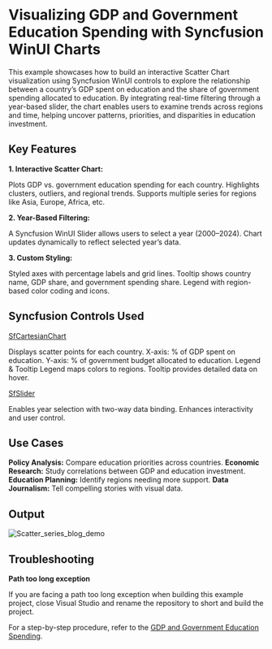 # Visualizing GDP and Government Education Spending with Syncfusion WinUI Charts

This example showcases how to build an interactive Scatter Chart visualization using Syncfusion WinUI controls to explore the relationship between a country’s GDP spent on education and the share of government spending allocated to education.
By integrating real-time filtering through a year-based slider, the chart enables users to examine trends across regions and time, helping uncover patterns, priorities, and disparities in education investment.

## Key Features

**1. Interactive Scatter Chart:**

Plots GDP vs. government education spending for each country.
Highlights clusters, outliers, and regional trends.
Supports multiple series for regions like Asia, Europe, Africa, etc.

**2. Year-Based Filtering:**

A Syncfusion WinUI Slider allows users to select a year (2000–2024).
Chart updates dynamically to reflect selected year’s data.

**3. Custom Styling:**

Styled axes with percentage labels and grid lines.
Tooltip shows country name, GDP share, and government spending share.
Legend with region-based color coding and icons.

## Syncfusion Controls Used

[SfCartesianChart](https://help.syncfusion.com/winui/cartesian-charts/getting-started)

Displays scatter points for each country.
X-axis: % of GDP spent on education.
Y-axis: % of government budget allocated to education.
Legend & Tooltip
Legend maps colors to regions.
Tooltip provides detailed data on hover.

[SfSlider](https://help.syncfusion.com/winui/slider/getting-started)

Enables year selection with two-way data binding.
Enhances interactivity and user control.

## Use Cases

**Policy Analysis:** Compare education priorities across countries.
**Economic Research:** Study correlations between GDP and education investment.
**Education Planning:** Identify regions needing more support.
**Data Journalism:** Tell compelling stories with visual data.

## Output

![Scatter_series_blog_demo](https://github.com/user-attachments/assets/f381bb03-1bc4-4c62-a3fd-1c2f34f5fc58)

## Troubleshooting

**Path too long exception**

If you are facing a path too long exception when building this example project, close Visual Studio and rename the repository to short and build the project.

For a step-by-step procedure, refer to the [GDP and Government Education Spending]().
